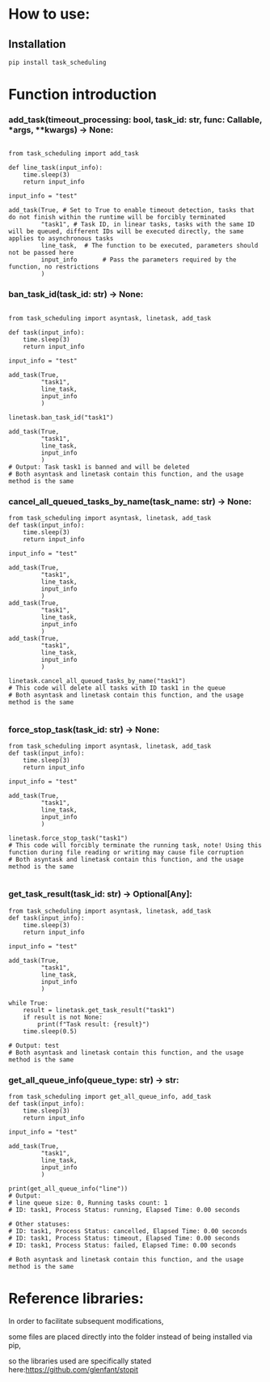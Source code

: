 # How to use:

## Installation

```
pip install task_scheduling
```

# Function introduction

### add_task(timeout_processing: bool, task_id: str, func: Callable, *args, **kwargs) -> None: 
```

from task_scheduling import add_task

def line_task(input_info):
    time.sleep(3)
    return input_info
    
input_info = "test"

add_task(True, # Set to True to enable timeout detection, tasks that do not finish within the runtime will be forcibly terminated
         "task1", # Task ID, in linear tasks, tasks with the same ID will be queued, different IDs will be executed directly, the same applies to asynchronous tasks
         line_task,  # The function to be executed, parameters should not be passed here
         input_info       # Pass the parameters required by the function, no restrictions
         ) 

```

### ban_task_id(task_id: str) -> None:
```

from task_scheduling import asyntask, linetask, add_task

def task(input_info):
    time.sleep(3)
    return input_info
    
input_info = "test"

add_task(True, 
         "task1", 
         line_task,  
         input_info      
         )
  
linetask.ban_task_id("task1")

add_task(True, 
         "task1", 
         line_task,  
         input_info      
         )
# Output: Task task1 is banned and will be deleted
# Both asyntask and linetask contain this function, and the usage method is the same

```

### cancel_all_queued_tasks_by_name(task_name: str) -> None:

```
from task_scheduling import asyntask, linetask, add_task
def task(input_info):
    time.sleep(3)
    return input_info
    
input_info = "test"

add_task(True, 
         "task1", 
         line_task,  
         input_info      
         )
add_task(True, 
         "task1", 
         line_task,  
         input_info      
         )
add_task(True, 
         "task1", 
         line_task,  
         input_info      
         )
         
linetask.cancel_all_queued_tasks_by_name("task1")
# This code will delete all tasks with ID task1 in the queue
# Both asyntask and linetask contain this function, and the usage method is the same             
            
```

### force_stop_task(task_id: str) -> None:

```
from task_scheduling import asyntask, linetask, add_task
def task(input_info):
    time.sleep(3)
    return input_info
    
input_info = "test"

add_task(True, 
         "task1", 
         line_task,  
         input_info      
         )
         
linetask.force_stop_task("task1")        
# This code will forcibly terminate the running task, note! Using this function during file reading or writing may cause file corruption
# Both asyntask and linetask contain this function, and the usage method is the same     
   
```

### get_task_result(task_id: str) -> Optional[Any]:

```
from task_scheduling import asyntask, linetask, add_task
def task(input_info):
    time.sleep(3)
    return input_info
    
input_info = "test"

add_task(True, 
         "task1", 
         line_task,  
         input_info      
         )
         
while True:
    result = linetask.get_task_result("task1")
    if result is not None:
        print(f"Task result: {result}")
    time.sleep(0.5) 
    
# Output: test
# Both asyntask and linetask contain this function, and the usage method is the same

```

### get_all_queue_info(queue_type: str) -> str:

```
from task_scheduling import get_all_queue_info, add_task
def task(input_info):
    time.sleep(3)
    return input_info
    
input_info = "test"

add_task(True, 
         "task1", 
         line_task,  
         input_info      
         )

print(get_all_queue_info("line"))
# Output:
# line queue size: 0, Running tasks count: 1
# ID: task1, Process Status: running, Elapsed Time: 0.00 seconds

# Other statuses:
# ID: task1, Process Status: cancelled, Elapsed Time: 0.00 seconds
# ID: task1, Process Status: timeout, Elapsed Time: 0.00 seconds
# ID: task1, Process Status: failed, Elapsed Time: 0.00 seconds

# Both asyntask and linetask contain this function, and the usage method is the same

```

# Reference libraries:

In order to facilitate subsequent modifications,

some files are placed directly into the folder instead of being installed via pip,

so the libraries used are specifically stated here:https://github.com/glenfant/stopit